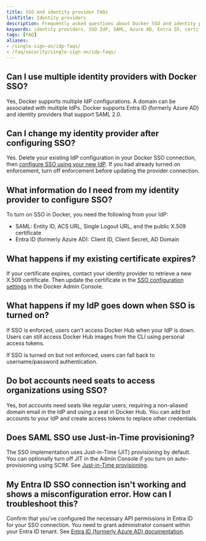 ```yaml
---
title: SSO and identity provider FAQs
linkTitle: Identity providers
description: Frequently asked questions about Docker SSO and identity provider configuration
keywords: identity providers, SSO IdP, SAML, Azure AD, Entra ID, certificate management
tags: [FAQ]
aliases:
- /single-sign-on/idp-faqs/
- /faq/security/single-sign-on/idp-faqs/
---
```


## Can I use multiple identity providers with Docker SSO?

Yes, Docker supports multiple IdP configurations. A domain can be associated with multiple IdPs. Docker supports Entra ID (formerly Azure AD) and identity providers that support SAML 2.0.

## Can I change my identity provider after configuring SSO?

Yes. Delete your existing IdP configuration in your Docker SSO connection, then [configure SSO using your new IdP](/manuals/enterprise/security/single-sign-on/connect.md). If you had already turned on enforcement, turn off enforcement before updating the provider connection.

## What information do I need from my identity provider to configure SSO?

To turn on SSO in Docker, you need the following from your IdP:

- SAML: Entity ID, ACS URL, Single Logout URL, and the public X.509 certificate
- Entra ID (formerly Azure AD): Client ID, Client Secret, AD Domain

## What happens if my existing certificate expires?

If your certificate expires, contact your identity provider to retrieve a new X.509 certificate. Then update the certificate in the [SSO configuration settings](/manuals/enterprise/security/single-sign-on/manage.md#manage-sso-connections) in the Docker Admin Console.

## What happens if my IdP goes down when SSO is turned on?

If SSO is enforced, users can't access Docker Hub when your IdP is down. Users can still access Docker Hub images from the CLI using personal access tokens.

If SSO is turned on but not enforced, users can fall back to username/password authentication.

## Do bot accounts need seats to access organizations using SSO?

Yes, bot accounts need seats like regular users, requiring a non-aliased domain email in the IdP and using a seat in Docker Hub. You can add bot accounts to your IdP and create access tokens to replace other credentials.

## Does SAML SSO use Just-in-Time provisioning?

The SSO implementation uses Just-in-Time (JIT) provisioning by default. You can optionally turn off JIT in the Admin Console if you turn on auto-provisioning using SCIM. See [Just-in-Time provisioning](/security/for-admins/provisioning/just-in-time/).

## My Entra ID SSO connection isn't working and shows a misconfiguration error. How can I troubleshoot this?

Confirm that you've configured the necessary API permissions in Entra ID for your SSO connection. You need to grant administrator consent within your Entra ID tenant. See [Entra ID (formerly Azure AD) documentation](https://learn.microsoft.com/en-us/azure/active-directory/manage-apps/grant-admin-consent?pivots=portal#grant-admin-consent-in-app-registrations).
